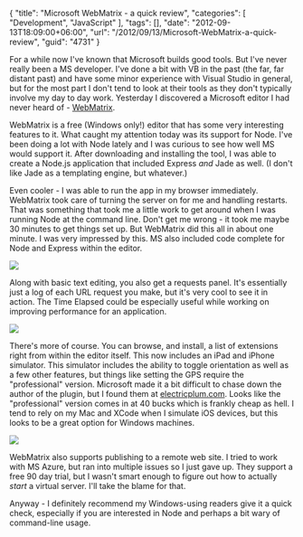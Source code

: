 {
	"title": "Microsoft WebMatrix - a quick review",
	"categories": [
		"Development",
		"JavaScript"
	],
	"tags": [],
	"date": "2012-09-13T18:09:00+06:00",
	"url": "/2012/09/13/Microsoft-WebMatrix-a-quick-review",
	"guid": "4731"
}

For a while now I've known that Microsoft builds good tools. But I've never really been a MS developer. I've done a bit with VB in the past (the far, far distant past) and have some minor experience with Visual Studio in general, but for the most part I don't tend to look at their tools as they don't typically involve my day to day work. Yesterday I discovered a Microsoft editor I had never heard of - <a href="http://www.microsoft.com/web/webmatrix/">WebMatrix</a>.
<!--more-->
WebMatrix is a free (Windows only!) editor that has some very interesting features to it. What caught my attention today was its support for Node. I've been doing a lot with Node lately and I was curious to see how well MS would support it. After downloading and installing the tool, I was able to create a Node.js application that included Express <i>and</i> Jade as well. (I don't like Jade as a templating engine, but whatever.)

Even cooler - I was able to run the app in my browser immediately. WebMatrix took care of turning the server on for me and handling restarts. That was something that took me a little work to get around when I was running Node at the command line. Don't get me wrong - it took me maybe 30 minutes to get things set up. But WebMatrix did this all in about one minute. I was very impressed by this. MS also included code complete for Node and Express within the editor. 

<img src="http://www.raymondcamden.com/images/ScreenClip118.png" />

Along with basic text editing, you also get a requests panel. It's essentially just a log of each URL request you make, but it's very cool to see it in action. The Time Elapsed could be especially useful while working on improving performance for an application.

<img src="http://www.raymondcamden.com/images/ScreenClip119.png" />

There's more of course. You can browse, and install, a list of extensions right from within the editor itself. This now includes an iPad and iPhone simulator. This simulator includes the ability to toggle orientation as well as a few other features, but things like setting the GPS require the "professional" version. Microsoft made it a bit difficult to chase down the author of the plugin, but I found them at <a href="http://www.electricplum.com">electricplum.com</a>. Looks like the "professional" version comes in at 40 bucks which is frankly cheap as hell. I tend to rely on my Mac and XCode when I simulate iOS devices, but this looks to be a great option for Windows machines.

<img src="http://www.raymondcamden.com/images/ScreenClip120.png" />

WebMatrix also supports publishing to a remote web site. I tried to work with MS Azure, but ran into multiple issues so I just gave up. They support a free 90 day trial, but I wasn't smart enough to figure out how to actually <i>start</i> a virtual server. I'll take the blame for that.

Anyway - I definitely recommend my Windows-using readers give it a quick check, especially if you are interested in Node and perhaps a bit wary of command-line usage.